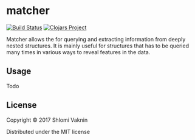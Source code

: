 # matcher
[![Build Status](https://travis-ci.org/vadali/matcher.svg?branch=master)](https://travis-ci.org/vadali/matcher)
[![Clojars Project](https://img.shields.io/clojars/v/vadali/matcher.svg)](https://clojars.org/vadali/matcher)

Matcher allows the for querying and extracting information from deeply nested structures. It is mainly useful for structures that has to be queried many times in various ways to reveal features in the data.

## Usage

Todo


## License

Copyright © 2017 Shlomi Vaknin

Distributed under the MIT license
